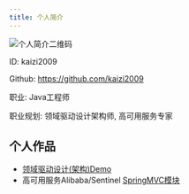 ```yaml
---
title: 个人简介
---
```


![个人简介二维码](https://kaizi2009.github.io/img/github-io-home-red.png)

ID: kaizi2009

Github: https://github.com/kaizi2009

职业: Java工程师

职业规划: 领域驱动设计架构师, 高可用服务专家

## 个人作品
- [领域驱动设计(架构)Demo](https://github.com/cloudhelper/mall-ddd)
- 高可用服务Alibaba/Sentinel [SpringMVC模块](https://github.com/cloudhelper/Sentinel/tree/master/sentinel-adapter/sentinel-spring-webmvc-adapter) 
